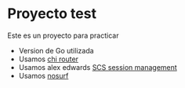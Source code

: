# Proyecto test

Este es un proyecto para practicar

- Version de Go utilizada
- Usamos [chi router](https://github.com/go-chi/chi/v5)
- Usamos alex edwards [SCS session management](https://github.com/alexedwards/scs/v2)
- Usamos [nosurf](https://github.com/justinas/nosurf)

